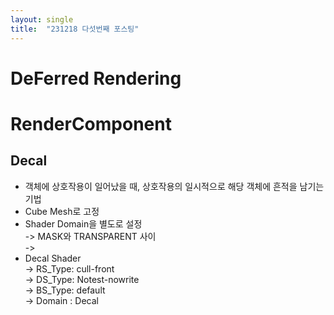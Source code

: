 ```yaml
---
layout: single
title:  "231218 다섯번째 포스팅"
---
```

# DeFerred Rendering
# RenderComponent
## Decal
* 객체에 상호작용이 일어났을 때, 상호작용의 일시적으로 해당 객체에 흔적을 남기는 기법
* Cube Mesh로 고정 <br>
* Shader Domain을 별도로 설정<br>
-> MASK와 TRANSPARENT 사이<br>
-> <br>
* Decal Shader<br>
-> RS_Type: cull-front <br>
-> DS_Type: Notest-nowrite <br>
-> BS_Type: default <br>
-> Domain : Decal <br>
  
